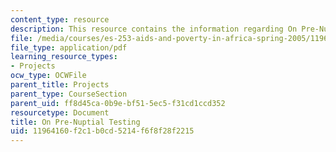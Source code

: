 ```yaml
---
content_type: resource
description: This resource contains the information regarding On Pre-Nuptial Testing.
file: /media/courses/es-253-aids-and-poverty-in-africa-spring-2005/11964160f2c1b0cd5214f6f8f28f2215_MITES_253S05_priyadesai.pdf
file_type: application/pdf
learning_resource_types:
- Projects
ocw_type: OCWFile
parent_title: Projects
parent_type: CourseSection
parent_uid: ff8d45ca-0b9e-bf51-5ec5-f31cd1ccd352
resourcetype: Document
title: On Pre-Nuptial Testing
uid: 11964160-f2c1-b0cd-5214-f6f8f28f2215
---
```


